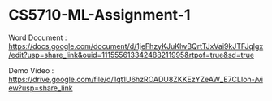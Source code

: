 # CS5710-ML-Assignment-1

Word Document : https://docs.google.com/document/d/1jeFhzyKJuKlwBQrtTJxVai9kJTFJqlgx/edit?usp=share_link&ouid=111555613342488211995&rtpof=true&sd=true

Demo Video : https://drive.google.com/file/d/1qt1U6hzROADU8ZKKEzYZeAW_E7CLIon-/view?usp=share_link
